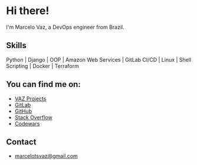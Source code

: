 # Hi there!
I'm Marcelo Vaz, a DevOps engineer from Brazil.


## Skills
Python | Django | OOP | Amazon Web Services | GitLab CI/CD | Linux | Shell Scripting | Docker | Terraform


## You can find me on:
- [VAZ Projects](https://vazprojects.com)
- [GitLab](https://gitlab.com/marcelotsvaz)
- [GitHub](https://github.com/Marcelotsvaz)
- [Stack Overflow](https://stackoverflow.com/users/5283604/marcelotsvaz)
- [Codewars](https://www.codewars.com/users/Marcelotsvaz)


## Contact
- marcelotsvaz@gmail.com